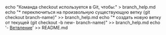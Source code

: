 echo "Команда checkout используется в Git, чтобы:" >
branch_help.md
echo "* переключиться на произвольную существующую ветку (git
checkout branch-name)" >> branch_help.md
echo "* создать новую ветку от текущей (git checkout -b new-
branch-name)" >> branch_help.md
echo '- [Ветвление](./branch_help.md)' >> README.md